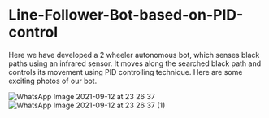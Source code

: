 # Line-Follower-Bot-based-on-PID-control

Here we have developed a 2 wheeler autonomous bot, which senses black paths using an infrared sensor. It moves along the searched black path and controls its movement using PID controlling technique. Here are some exciting photos of our bot.

![WhatsApp Image 2021-09-12 at 23 26 37](https://user-images.githubusercontent.com/89720737/219692680-397d8b38-66a4-471c-991f-35e7f0c3ba45.jpg)
![WhatsApp Image 2021-09-12 at 23 26 37 (1)](https://user-images.githubusercontent.com/89720737/219692725-a93fbfb0-0edd-465e-b33d-b60bc3b55b4d.jpg)

